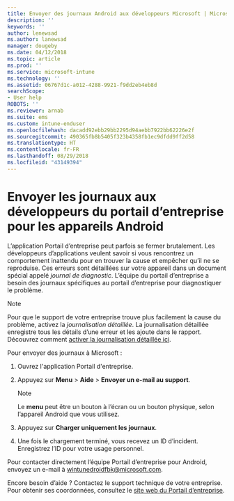```yaml
---
title: Envoyer des journaux Android aux développeurs Microsoft | Microsoft Docs
description: ''
keywords: ''
author: lenewsad
ms.author: lanewsad
manager: dougeby
ms.date: 04/12/2018
ms.topic: article
ms.prod: ''
ms.service: microsoft-intune
ms.technology: ''
ms.assetid: 06767d1c-a012-4288-9921-f9dd2eb4eb8d
searchScope:
- User help
ROBOTS: ''
ms.reviewer: arnab
ms.suite: ems
ms.custom: intune-enduser
ms.openlocfilehash: dacadd92ebb29bb2295d94aebb7922bb62226e2f
ms.sourcegitcommit: 490365fb8b5405f323b4358fb1ec9dfdd9ff2d58
ms.translationtype: HT
ms.contentlocale: fr-FR
ms.lasthandoff: 08/29/2018
ms.locfileid: "43149394"
---
```

# <a name="send-logs-to-the-company-portal-developers-for-android-devices"></a>Envoyer les journaux aux développeurs du portail d’entreprise pour les appareils Android

L’application Portail d’entreprise peut parfois se fermer brutalement. Les développeurs d’applications veulent savoir si vous rencontrez un comportement inattendu pour en trouver la cause et empêcher qu’il ne se reproduise. Ces erreurs sont détaillées sur votre appareil dans un document spécial appelé _journal de diagnostic_. L’équipe du portail d’entreprise a besoin des journaux spécifiques au portail d’entreprise pour diagnostiquer le problème.

> [!Note]
> Pour que le support de votre entreprise trouve plus facilement la cause du problème, activez la _journalisation détaillée_. La journalisation détaillée enregistre tous les détails d’une erreur et les ajoute dans le rapport. Découvrez comment [activer la journalisation détaillée ici](use-verbose-logging-to-help-your-it-administrator-fix-device-issues-android.md). 

Pour envoyer des journaux à Microsoft :

1.  Ouvrez l'application Portail d'entreprise.

2.  Appuyez sur **Menu** > **Aide** > **Envoyer un e-mail au support**.

    > [!NOTE]
    > Le **menu** peut être un bouton à l’écran ou un bouton physique, selon l’appareil Android que vous utilisez.

3.  Appuyez sur **Charger uniquement les journaux**.

4.  Une fois le chargement terminé, vous recevez un ID d’incident. Enregistrez l’ID pour votre usage personnel.

Pour contacter directement l’équipe Portail d’entreprise pour Android, envoyez un e-mail à <a href="mailto:wintunedroidfbk@microsoft.com?subject=Send logs to Microsoft&body=Describe the issue you are having.">wintunedroidfbk@microsoft.com</a>. 

Encore besoin d’aide ? Contactez le support technique de votre entreprise. Pour obtenir ses coordonnées, consultez le [site web du Portail d’entreprise](https://go.microsoft.com/fwlink/?linkid=2010980).
